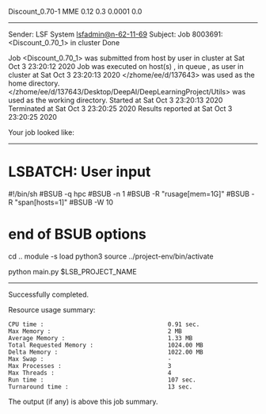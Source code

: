 Discount_0.70-1 MME 0.12 0.3 0.0001 0.0

------------------------------------------------------------
Sender: LSF System <lsfadmin@n-62-11-69>
Subject: Job 8003691: <Discount_0.70_1> in cluster <dcc> Done

Job <Discount_0.70_1> was submitted from host <n-62-30-5> by user <s183905> in cluster <dcc> at Sat Oct  3 23:20:12 2020
Job was executed on host(s) <n-62-11-69>, in queue <hpc>, as user <s183905> in cluster <dcc> at Sat Oct  3 23:20:13 2020
</zhome/ee/d/137643> was used as the home directory.
</zhome/ee/d/137643/Desktop/DeepAI/DeepLearningProject/Utils> was used as the working directory.
Started at Sat Oct  3 23:20:13 2020
Terminated at Sat Oct  3 23:20:25 2020
Results reported at Sat Oct  3 23:20:25 2020

Your job looked like:

------------------------------------------------------------
# LSBATCH: User input
#!/bin/sh
#BSUB -q hpc
#BSUB -n 1
#BSUB -R "rusage[mem=1G]"
#BSUB -R "span[hosts=1]"
#BSUB -W 10
# end of BSUB options
cd ..
module -s load python3
source ../project-env/bin/activate

python main.py $LSB_PROJECT_NAME


------------------------------------------------------------

Successfully completed.

Resource usage summary:

    CPU time :                                   0.91 sec.
    Max Memory :                                 2 MB
    Average Memory :                             1.33 MB
    Total Requested Memory :                     1024.00 MB
    Delta Memory :                               1022.00 MB
    Max Swap :                                   -
    Max Processes :                              3
    Max Threads :                                4
    Run time :                                   107 sec.
    Turnaround time :                            13 sec.

The output (if any) is above this job summary.

